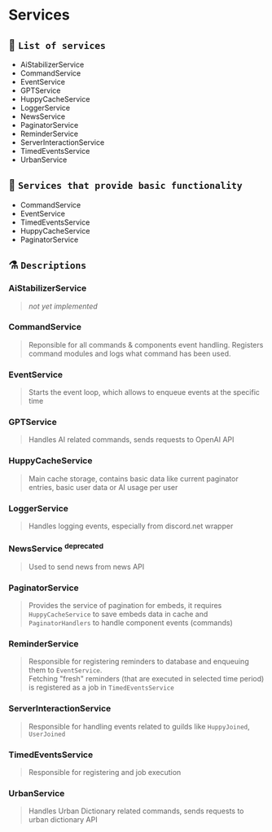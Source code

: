 # Services
## 🔰 `List of services`
- AiStabilizerService
- CommandService
- EventService
- GPTService
- HuppyCacheService
- LoggerService
- NewsService
- PaginatorService
- ReminderService
- ServerInteractionService
- TimedEventsService
- UrbanService

## 👾 `Services that provide basic functionality`
- CommandService
- EventService
- TimedEventsService
- HuppyCacheService
- PaginatorService

## ⚗️ `Descriptions`
### AiStabilizerService
> *not yet implemented*

### CommandService
> Reponsible for all commands & components event handling.
> Registers command modules and logs what command has been used.

### EventService
> Starts the event loop, which allows to enqueue events at the specific time

### GPTService
> Handles AI related commands, sends requests to OpenAI API

### HuppyCacheService
> Main cache storage, contains basic data like current paginator entries, basic user data or AI usage per user

### LoggerService
> Handles logging events, especially from discord.net wrapper

### NewsService <sup>deprecated</sup>
> Used to send news from news API

### PaginatorService
> Provides the service of pagination for embeds, it requires `HuppyCacheService` to save embeds data in cache and `PaginatorHandlers` to handle component events (commands)

### ReminderService
> Responsible for registering reminders to database and enqueuing them to `EventService`.<br>
> Fetching "fresh" reminders (that are executed in selected time period) is registered as a job in `TimedEventsService`

### ServerInteractionService
> Responsible for handling events related to guilds like `HuppyJoined`, `UserJoined`

### TimedEventsService
> Responsible for registering and job execution 

### UrbanService
> Handles Urban Dictionary related commands, sends requests to urban dictionary API